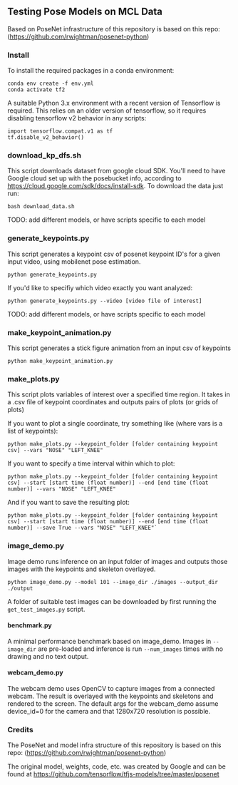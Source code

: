 ## Testing Pose Models on MCL Data

Based on PoseNet infrastructure of this repository is based on this repo: (https://github.com/rwightman/posenet-python)

### Install

To install the required packages in a conda environment:

```
conda env create -f env.yml
conda activate tf2
```

A suitable Python 3.x environment with a recent version of Tensorflow is required. This relies on an older version of tensorflow, so it requires disabling tensorflow v2 behavior in any scripts:
```
import tensorflow.compat.v1 as tf
tf.disable_v2_behavior()
``` 

<!-- Development and testing was done with Conda Python 3.6.8 and Tensorflow 1.12.0 on Linux.

Windows 10 with the latest (as of 2019-01-19) 64-bit Python 3.7 Anaconda installer was also tested. -->

<!-- If you want to use the webcam demo, a pip version of opencv (`pip install opencv-python`) is required instead of the conda version. Anaconda's default opencv does not include ffpmeg/VideoCapture support. Also, you may have to force install version 3.4.x as 4.x has a broken drawKeypoints binding.

A conda environment setup as below should suffice: 
```
conda install tensorflow-gpu scipy pyyaml python=3.6
pip install opencv-python==3.4.5.20

``` -->

<!-- ### Usage

There are three demo apps in the root that utilize the PoseNet model. They are very basic and could definitely be improved.

The first time these apps are run (or the library is used) model weights will be downloaded from the TensorFlow.js version and converted on the fly.

For all demos, the model can be specified with the '--model` argument by using its ordinal id (0-3) or integer depth multiplier (50, 75, 100, 101). The default is the 101 model. -->

### download_kp_dfs.sh
This script downloads dataset from google cloud SDK. You'll need to have Google cloud set up with the posebucket info, according to https://cloud.google.com/sdk/docs/install-sdk. To download the data just run:

```
bash download_data.sh
```

TODO: add different models, or have scripts specific to each model

### generate_keypoints.py
This script generates a keypoint csv of posenet keypoint ID's for a given input video, using mobilenet pose estimation.
```
python generate_keypoints.py
```
If you'd like to specifiy which video exactly you want analyzed:
```
python generate_keypoints.py --video [video file of interest]
```

TODO: add different models, or have scripts specific to each model

### make_keypoint_animation.py
This script generates a stick figure animation from an input csv of keypoints

```
python make_keypoint_animation.py 
```

<!-- ```
python make_keypoint_animation.py --keypoint_folder [name of folder containing keypoint csvs] --title [video title]
``` -->

### make_plots.py
This script plots variables of interest over a specified time region. It takes in a .csv file of keypoint coordinates and outputs pairs of plots (or grids of plots)

If you want to plot a single coordinate, try something like (where vars is a list of keypoints):

```
python make_plots.py --keypoint_folder [folder containing keypoint csv] --vars "NOSE" "LEFT_KNEE"
```

If you want to specify a time interval within which to plot:

```
python make_plots.py --keypoint_folder [folder containing keypoint csv] --start [start time (float number)] --end [end time (float number)] --vars "NOSE" "LEFT_KNEE"
```

And if you want to save the resulting plot:
```
python make_plots.py --keypoint_folder [folder containing keypoint csv] --start [start time (float number)] --end [end time (float number)] --save True --vars "NOSE" "LEFT_KNEE"`
```

### image_demo.py 
Image demo runs inference on an input folder of images and outputs those images with the keypoints and skeleton overlayed.

```
python image_demo.py --model 101 --image_dir ./images --output_dir ./output
```

A folder of suitable test images can be downloaded by first running the `get_test_images.py` script.

#### benchmark.py

A minimal performance benchmark based on image_demo. Images in `--image_dir` are pre-loaded and inference is run `--num_images` times with no drawing and no text output.

#### webcam_demo.py

The webcam demo uses OpenCV to capture images from a connected webcam. The result is overlayed with the keypoints and skeletons and rendered to the screen. The default args for the webcam_demo assume device_id=0 for the camera and that 1280x720 resolution is possible.

### Credits

The PoseNet and model infra structure of this repository is based on this repo: (https://github.com/rwightman/posenet-python)

The original model, weights, code, etc. was created by Google and can be found at https://github.com/tensorflow/tfjs-models/tree/master/posenet






